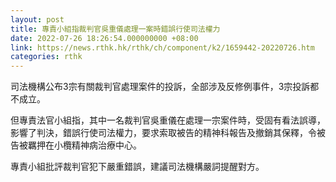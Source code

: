 ```yaml
---
layout: post
title: 專責小組指裁判官吳重儀處理一案時錯誤行使司法權力
date: 2022-07-26 18:26:54.000000000 +08:00
link: https://news.rthk.hk/rthk/ch/component/k2/1659442-20220726.htm
categories: rthk
---
```


司法機構公布3宗有關裁判官處理案件的投訴，全部涉及反修例事件，3宗投訴都不成立。

但專責法官小組指，其中一名裁判官吳重儀在處理一宗案件時，受固有看法誤導，影響了判決，錯誤行使司法權力，要求索取被告的精神科報告及撤銷其保釋，令被告被羈押在小欖精神病治療中心。

專責小組批評裁判官犯下嚴重錯誤，建議司法機構嚴詞提醒對方。
